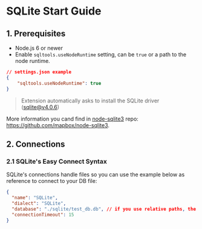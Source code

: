 # SQLite Start Guide

## 1. Prerequisites

- Node.js 6 or newer
- Enable `sqltools.useNodeRuntime` setting, can be `true` or a path to the node runtime.

```json
// settings.json example
{
    "sqltools.useNodeRuntime": true
}
```

> Extension automatically asks to install the SQLite driver (sqlite@v4.0.6)

More information you cand find in [node-sqlite3](https://github.com/mapbox/node-sqlite3) repo: https://github.com/mapbox/node-sqlite3.

## 2. Connections

### 2.1 SQLite's Easy Connect Syntax

SQLite's connections handle files so you can use the example below as reference to connect to your DB file:

```json
{
  "name": "SQLite",
  "dialect": "SQLite",
  "database": "./sqlite/test_db.db", // if you use relative paths, the base folder is the currently open folder (or workspace).
  "connectionTimeout": 15
}
```
